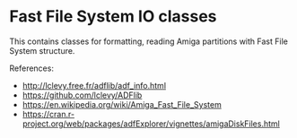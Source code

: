# Fast File System IO classes

This contains classes for formatting, reading Amiga partitions with Fast File System structure.

References:
- http://lclevy.free.fr/adflib/adf_info.html
- https://github.com/lclevy/ADFlib
- https://en.wikipedia.org/wiki/Amiga_Fast_File_System
- https://cran.r-project.org/web/packages/adfExplorer/vignettes/amigaDiskFiles.html